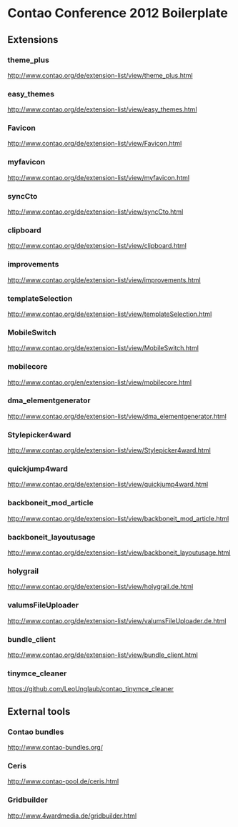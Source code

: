 Contao Conference 2012 Boilerplate
==================================

Extensions
----------

### theme_plus
http://www.contao.org/de/extension-list/view/theme_plus.html


### easy_themes
http://www.contao.org/de/extension-list/view/easy_themes.html


### Favicon
http://www.contao.org/de/extension-list/view/Favicon.html

### myfavicon
http://www.contao.org/de/extension-list/view/myfavicon.html


### syncCto
http://www.contao.org/de/extension-list/view/syncCto.html
  
  
### clipboard
http://www.contao.org/de/extension-list/view/clipboard.html


### improvements
http://www.contao.org/de/extension-list/view/improvements.html
  

### templateSelection
http://www.contao.org/de/extension-list/view/templateSelection.html


### MobileSwitch
http://www.contao.org/de/extension-list/view/MobileSwitch.html


### mobilecore
http://www.contao.org/en/extension-list/view/mobilecore.html


### dma_elementgenerator
http://www.contao.org/de/extension-list/view/dma_elementgenerator.html


### Stylepicker4ward
http://www.contao.org/de/extension-list/view/Stylepicker4ward.html


### quickjump4ward
http://www.contao.org/de/extension-list/view/quickjump4ward.html


### backboneit_mod_article
http://www.contao.org/de/extension-list/view/backboneit_mod_article.html


### backboneit_layoutusage
http://www.contao.org/de/extension-list/view/backboneit_layoutusage.html


### holygrail
http://www.contao.org/de/extension-list/view/holygrail.de.html


### valumsFileUploader
http://www.contao.org/de/extension-list/view/valumsFileUploader.de.html


### bundle_client
http://www.contao.org/de/extension-list/view/bundle_client.html


### tinymce_cleaner
https://github.com/LeoUnglaub/contao_tinymce_cleaner


External tools
--------------

### Contao bundles
http://www.contao-bundles.org/


### Ceris
http://www.contao-pool.de/ceris.html


### Gridbuilder
http://www.4wardmedia.de/gridbuilder.html